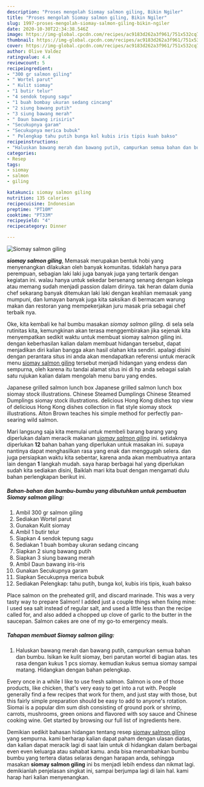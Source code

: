 ```yaml
---
description: "Proses mengolah Siomay salmon giling, Bikin Ngiler"
title: "Proses mengolah Siomay salmon giling, Bikin Ngiler"
slug: 1997-proses-mengolah-siomay-salmon-giling-bikin-ngiler
date: 2020-10-30T22:34:38.546Z
image: https://img-global.cpcdn.com/recipes/ac9183d262a3f961/751x532cq70/siomay-salmon-giling-foto-resep-utama.jpg
thumbnail: https://img-global.cpcdn.com/recipes/ac9183d262a3f961/751x532cq70/siomay-salmon-giling-foto-resep-utama.jpg
cover: https://img-global.cpcdn.com/recipes/ac9183d262a3f961/751x532cq70/siomay-salmon-giling-foto-resep-utama.jpg
author: Olive Valdez
ratingvalue: 4.4
reviewcount: 5
recipeingredient:
- "300 gr salmon giling"
- " Wortel parut"
- " Kulit siomay"
- "1 butir telur"
- "4 sendok tepung sagu"
- "1 buah bombay ukuran sedang cincang"
- "2 siung bawang putih"
- "3 siung bawang merah"
- " Daun bawang irisiris"
- "Secukupnya garam"
- "Secukupnya merica bubuk"
- " Pelengkap tahu putih bunga kol kubis iris tipis kuah bakso"
recipeinstructions:
- "Haluskan bawang merah dan bawang putih, campurkan semua bahan dan bumbu. Isikan ke kulit siomay, beri parutan wortel di bagian atas. tes rasa dengan kukus 1 pcs siomay. kemudian kukus semua siomay sampai matang. Hidangkan dengan bahan pelengkap."
categories:
- Resep
tags:
- siomay
- salmon
- giling

katakunci: siomay salmon giling 
nutrition: 135 calories
recipecuisine: Indonesian
preptime: "PT10M"
cooktime: "PT33M"
recipeyield: "4"
recipecategory: Dinner

---
```



![Siomay salmon giling](https://img-global.cpcdn.com/recipes/ac9183d262a3f961/751x532cq70/siomay-salmon-giling-foto-resep-utama.jpg)

<b><i>siomay salmon giling</i></b>, Memasak merupakan bentuk hobi yang menyenangkan dilakukan oleh banyak komunitas. tidaklah hanya para perempuan, sebagian laki laki juga banyak juga yang tertarik dengan kegiatan ini. walau hanya untuk sekedar bersenang senang dengan kolega atau memang sudah menjadi passion dalam dirinya. tak heran dalam dunia chef sekarang banyak ditemukan laki laki dengan keahlian memasak yang mumpuni, dan lumayan banyak juga kita saksikan di bermacam warung makan dan restoran yang mempekerjakan juru masak pria sebagai chef terbaik nya.

Oke, kita kembali ke hal bumbu masakan <i>siomay salmon giling</i>. di sela sela rutinitas kita, kemungkinan akan terasa menggembirakan jika sejenak kita menyempatkan sedikit waktu untuk membuat siomay salmon giling ini. dengan keberhasilan kalian dalam membuat hidangan tersebut, dapat menjadikan diri kalian bangga akan hasil olahan kita sendiri. apalagi disini dengan perantara situs ini anda akan mendapatkan referensi untuk meracik menu <u>siomay salmon giling</u> tersebut menjadi hidangan yang endess dan sempurna, oleh karena itu tandai alamat situs ini di hp anda sebagai salah satu rujukan kalian dalam mengolah menu baru yang endes.

Japanese grilled salmon lunch box Japanese grilled salmon lunch box siomay stock illustrations. Chinese Steamed Dumplings Chinese Steamed Dumplings siomay stock illustrations. delicious Hong Kong dishes top view of delicious Hong Kong dishes collection in flat style siomay stock illustrations. Alton Brown teaches his simple method for perfectly pan-searing wild salmon.


Mari langsung saja kita memulai untuk membeli barang barang yang diperlukan dalam meracik makanan <u><i>siomay salmon giling</i></u> ini. setidaknya diperlukan <b>12</b> bahan bahan yang diperlukan untuk masakan ini. supaya nantinya dapat menghasilkan rasa yang enak dan menggugah selera. dan juga persiapkan waktu kita sebentar, karena anda akan membuatnya antara lain dengan <b>1</b> langkah mudah. saya harap berbagai hal yang diperlukan sudah kita sediakan disini, Baiklah mari kita buat dengan mengamati dulu bahan perlengkapan berikut ini.

<!--inarticleads1-->

##### Bahan-bahan dan bumbu-bumbu yang dibutuhkan untuk pembuatan Siomay salmon giling:

1. Ambil 300 gr salmon giling
1. Sediakan  Wortel parut
1. Gunakan  Kulit siomay
1. Ambil 1 butir telur
1. Siapkan 4 sendok tepung sagu
1. Sediakan 1 buah bombay ukuran sedang cincang
1. Siapkan 2 siung bawang putih
1. Siapkan 3 siung bawang merah
1. Ambil  Daun bawang iris-iris
1. Gunakan Secukupnya garam
1. Siapkan Secukupnya merica bubuk
1. Sediakan  Pelengkap: tahu putih, bunga kol, kubis iris tipis, kuah bakso


Place salmon on the preheated grill, and discard marinade. This was a very tasty way to prepare Salmon! I added just a couple things when fixing mine: I used sea salt instead of regular salt, and used a little less than the recipe called for, and also added a chopped up clove of garlic to the butter in the saucepan. Salmon cakes are one of my go-to emergency meals. 

<!--inarticleads2-->

##### Tahapan membuat Siomay salmon giling:

1. Haluskan bawang merah dan bawang putih, campurkan semua bahan dan bumbu. Isikan ke kulit siomay, beri parutan wortel di bagian atas. tes rasa dengan kukus 1 pcs siomay. kemudian kukus semua siomay sampai matang. Hidangkan dengan bahan pelengkap.


Every once in a while I like to use fresh salmon. Salmon is one of those products, like chicken, that&#39;s very easy to get into a rut with. People generally find a few recipes that work for them, and just stay with those, but this fairly simple preparation should be easy to add to anyone&#39;s rotation. Siomai is a popular dim sum dish consisting of ground pork or shrimp, carrots, mushrooms, green onions and flavored with soy sauce and Chinese cooking wine. Get started by browsing our full list of ingredients here. 

Demikian sedikit bahasan hidangan tentang resep <u>siomay salmon giling</u> yang sempurna. kami berharap kalian dapat paham dengan ulasan diatas, dan kalian dapat meracik lagi di saat lain untuk di hidangkan dalam berbagai even even keluarga atau sahabat kamu. anda bisa menambahkan bumbu bumbu yang tertera diatas selaras dengan harapan anda, sehingga masakan <b>siomay salmon giling</b> ini bs menjadi lebih endess dan nikmat lagi. demikianlah penjelasan singkat ini, sampai berjumpa lagi di lain hal. kami harap hari kalian menyenangkan.
